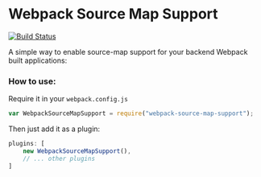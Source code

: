 # Webpack Source Map Support

[![Build Status](https://travis-ci.org/azcn2503/webpack-source-map-support.svg?branch=master)](https://travis-ci.org/azcn2503/webpack-source-map-support)

A simple way to enable source-map support for your backend Webpack built applications:

### How to use:

Require it in your `webpack.config.js`
```js
var WebpackSourceMapSupport = require("webpack-source-map-support");
```

Then just add it as a plugin:

```js
plugins: [
	new WebpackSourceMapSupport(),
	// ... other plugins
]
```
